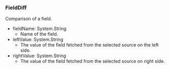 ### FieldDiff
Comparison of a field.

- fieldName: System.String
  - Name of the field.
- leftValue: System.String
  - The value of the field fetched from the selected source on the left side.
- rightValue: System.String
  - The value of the field fetched from the selected source on right side.
